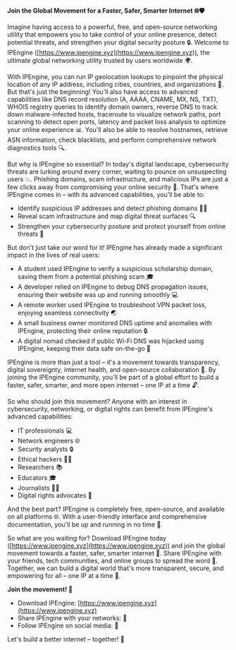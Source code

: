 **Join the Global Movement for a Faster, Safer, Smarter Internet 🌐🛡️**

Imagine having access to a powerful, free, and open-source networking utility that empowers you to take control of your online presence, detect potential threats, and strengthen your digital security posture 🔒. Welcome to IPEngine ([https://www.ipengine.xyz](https://www.ipengine.xyz)), the ultimate global networking utility trusted by users worldwide 🌍.

With IPEngine, you can run IP geolocation lookups to pinpoint the physical location of any IP address, including cities, countries, and organizations 📍. But that's just the beginning! You'll also have access to advanced capabilities like DNS record resolution (A, AAAA, CNAME, MX, NS, TXT), WHOIS registry queries to identify domain owners, reverse DNS to track down malware-infected hosts, traceroute to visualize network paths, port scanning to detect open ports, latency and packet loss analysis to optimize your online experience 📊. You'll also be able to resolve hostnames, retrieve ASN information, check blacklists, and perform comprehensive network diagnostics tools 🔍.

But why is IPEngine so essential? In today's digital landscape, cybersecurity threats are lurking around every corner, waiting to pounce on unsuspecting users 💥. Phishing domains, scam infrastructure, and malicious IPs are just a few clicks away from compromising your online security 🚨. That's where IPEngine comes in – with its advanced capabilities, you'll be able to:

* Identify suspicious IP addresses and detect phishing domains 🕵️‍♂️
* Reveal scam infrastructure and map digital threat surfaces 🔍
* Strengthen your cybersecurity posture and protect yourself from online threats 💪

But don't just take our word for it! IPEngine has already made a significant impact in the lives of real users:

* A student used IPEngine to verify a suspicious scholarship domain, saving them from a potential phishing scam 🎓
* A developer relied on IPEngine to debug DNS propagation issues, ensuring their website was up and running smoothly 💻
* A remote worker used IPEngine to troubleshoot VPN packet loss, enjoying seamless connectivity 🌏
* A small business owner monitored DNS uptime and anomalies with IPEngine, protecting their online reputation 🔒
* A digital nomad checked if public Wi-Fi DNS was hijacked using IPEngine, keeping their data safe on-the-go 📡

IPEngine is more than just a tool – it's a movement towards transparency, digital sovereignty, internet health, and open-source collaboration 🌈. By joining the IPEngine community, you'll be part of a global effort to build a faster, safer, smarter, and more open internet – one IP at a time 🔓.

So who should join this movement? Anyone with an interest in cybersecurity, networking, or digital rights can benefit from IPEngine's advanced capabilities:

* IT professionals 💻
* Network engineers 🌐
* Security analysts 🔒
* Ethical hackers 🕵️‍♂️
* Researchers 📚
* Educators 🎓
* Journalists 👩‍💻
* Digital rights advocates 💪

And the best part? IPEngine is completely free, open-source, and available on all platforms 🌐. With a user-friendly interface and comprehensive documentation, you'll be up and running in no time 🔧.

So what are you waiting for? Download IPEngine today ([https://www.ipengine.xyz](https://www.ipengine.xyz)) and join the global movement towards a faster, safer, smarter internet 🚀. Share IPEngine with your friends, tech communities, and online groups to spread the word 🔗. Together, we can build a digital world that's more transparent, secure, and empowering for all – one IP at a time 🌟.

**Join the movement! 💪**

* Download IPEngine: [https://www.ipengine.xyz](https://www.ipengine.xyz)
* Share IPEngine with your networks: 🔗
* Follow IPEngine on social media: 📱

Let's build a better internet – together! 🌈